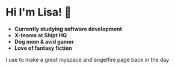 # Hi I'm Lisa! :wave:
- **Currently studying software development**
- **X-teams at Shipt HQ**
- **Dog mom & avid gamer**
- **Love of fantasy fiction**


I use to make a great myspace and angelfire page back in the day
